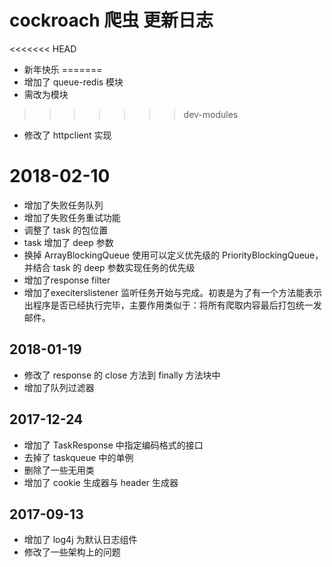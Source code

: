 # cockroach 爬虫 更新日志

<<<<<<< HEAD
* 新年快乐
=======
* 增加了 queue-redis 模块
* 需改为模块
>>>>>>> dev-modules
* 修改了 httpclient 实现

# 2018-02-10
* 增加了失败任务队列
* 增加了失败任务重试功能
* 调整了 task 的包位置
* task 增加了 deep 参数
* 换掉 ArrayBlockingQueue 使用可以定义优先级的 PriorityBlockingQueue，并结合 task 的 deep 参数实现任务的优先级
* 增加了response filter
* 增加了execiterslistener 监听任务开始与完成。初衷是为了有一个方法能表示出程序是否已经执行完毕，主要作用类似于：将所有爬取内容最后打包统一发邮件。

## 2018-01-19

* 修改了 response 的 close 方法到 finally 方法块中
* 增加了队列过滤器

## 2017-12-24
* 增加了 TaskResponse 中指定编码格式的接口
* 去掉了 taskqueue 中的单例
* 删除了一些无用类
* 增加了 cookie 生成器与 header 生成器

## 2017-09-13

* 增加了 log4j 为默认日志组件
* 修改了一些架构上的问题

